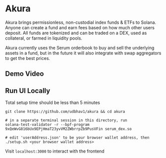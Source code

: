 # Akura

Akura brings permissionless, non-custodial index funds & ETFs to Solana. Anyone can create a fund and earn fees based on how much other users deposit. All funds are tokenized and can be traded on a DEX, used as collateral, or farmed in liquidity pools.

Akura currently uses the Serum orderbook to buy and sell the underlying assets in a fund, but in the future it will also integrate with swap aggregators to get the best prices.

## Demo Video

## Run UI Locally

Total setup time should be less than 5 minutes

```
git clone https://github.com/udbhav1/akura && cd akura

# in a separate terminal session in this directory, run
solana-test-validator -r --bpf-program 9xQeWvG816bUx9EPjHmaT23yvVM2ZWbrrpZb9PusVFin serum_dex.so

# edit 'userAddress.json' to be your browser wallet address, then
./setup.sh <your browser wallet address>
```

Visit `localhost:3000` to interact with the frontend

